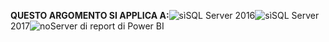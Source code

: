 **QUESTO ARGOMENTO SI APPLICA A:**![sì](media/yes.png)SQL Server 2016![sì](media/yes.png)SQL Server 2017![no](media/no.png)Server di report di Power BI